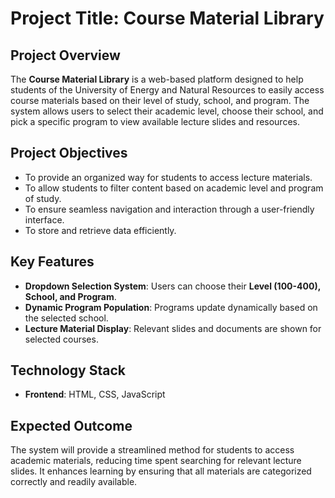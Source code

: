 # **Project Title: Course Material Library**  

## **Project Overview**  
The **Course Material Library** is a web-based platform designed to help students of the University of Energy and Natural Resources to easily access course materials based on their level of study, school, and program. The system allows users to select their academic level, choose their school, and pick a specific program to view available lecture slides and resources.  

## **Project Objectives**  
- To provide an organized way for students to access lecture materials.  
- To allow students to filter content based on academic level and program of study.  
- To ensure seamless navigation and interaction through a user-friendly interface.  
- To store and retrieve data efficiently.

## **Key Features**  
- **Dropdown Selection System**: Users can choose their **Level (100-400), School, and Program**.  
- **Dynamic Program Population**: Programs update dynamically based on the selected school.  
- **Lecture Material Display**: Relevant slides and documents are shown for selected courses.  

## **Technology Stack**  
- **Frontend**: HTML, CSS, JavaScript   

## **Expected Outcome**  
The system will provide a streamlined method for students to access academic materials, reducing time spent searching for relevant lecture slides. It enhances learning by ensuring that all materials are categorized correctly and readily available.  
